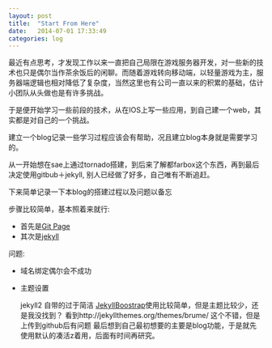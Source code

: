```yaml
---
layout: post
title:  "Start From Here"
date:   2014-07-01 17:33:49
categories: log
---
```


   最近有点思考，才发现工作以来一直把自己局限在游戏服务器开发，对一些新的技术也只是偶尔当作茶余饭后的闲聊。而随着游戏转向移动端，以轻量游戏为主，服务器端逻辑也相对降低了复杂度，当然这里也有公司一直以来的积累的基础，估计小团队从头做也是有许多挑战。

于是便开始学习一些前段的技术，从在IOS上写一些应用，到自己建一个web，其实都是对自己的一个挑战。

建立一个blog记录一些学习过程应该会有帮助，况且建立blog本身就是需要学习的。

从一开始想在sae上通过tornado搭建，到后来了解都farbox这个东西，再到最后决定使用gitbub＋jekyll, 别人已经做了好多，自己唯有不断追赶。

下来简单记录一下本blog的搭建过程以及问题以备忘

步骤比较简单，基本照着来就行:

* 首先是[Git Page](https://pages.github.com/)
* 其次是[jekyll](http://jekyllrb.com/)

问题:

* 域名绑定偶尔会不成功
* 主题设置

    jekyll2 自带的过于简洁
    [JekyllBoostrap](http://jekyllbootstrap.com/)使用比较简单，但是主题比较少，还是我没找到？
    看到http://jekyllthemes.org/themes/brume/ 这个不错，但是上传到github后有问题
    最后想到自己最初想要的主要是blog功能，于是就先使用默认的凑活z着用，后面有时间再研究。
